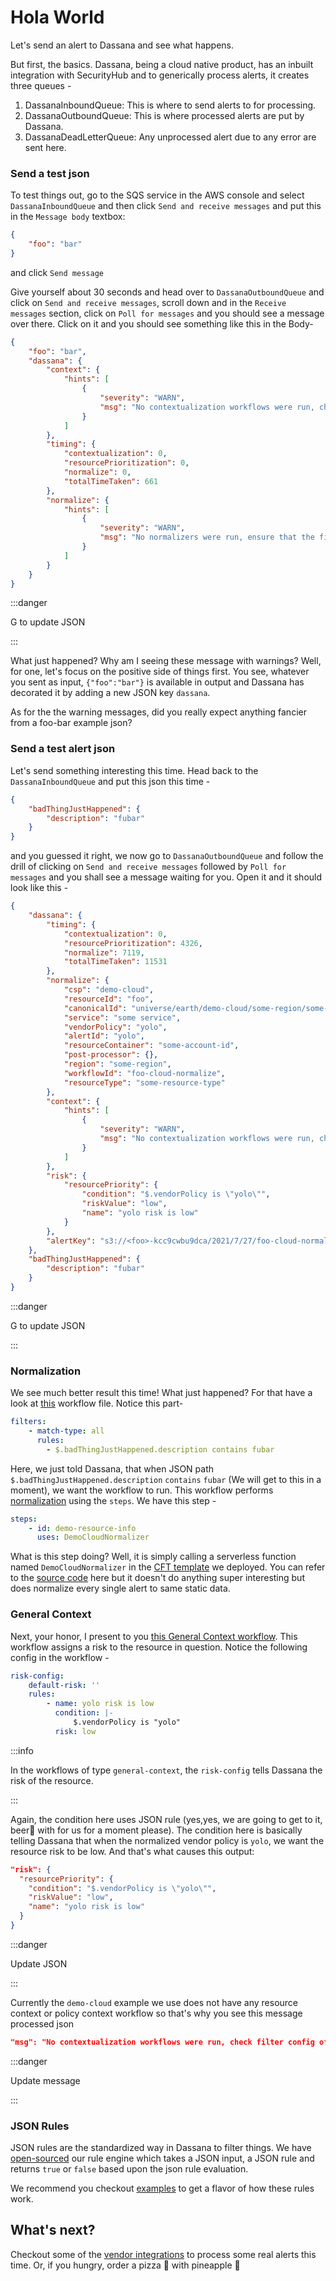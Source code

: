 # Hola World

Let's send an alert to Dassana and see what happens.

But first, the basics. Dassana, being a cloud native product, has an inbuilt integration with SecurityHub and to generically process alerts, it creates three queues -

1. DassanaInboundQueue: This is where to send alerts to for processing.
1. DassanaOutboundQueue: This is where processed alerts are put by Dassana.
1. DassanaDeadLetterQueue: Any unprocessed alert due to any error are sent here.

### Send a test json

To test things out, go to the SQS service in the AWS console and select `DassanaInboundQueue` and then click `Send and receive messages` and put this in the `Message body` textbox:

```json
{
	"foo": "bar"
}
```

and click `Send message`

Give yourself about 30 seconds and head over to `DassanaOutboundQueue` and click on `Send and receive messages`, scroll down and in the `Receive messages` section, click on `Poll for messages` and you should see a message over there. Click on it and you should see something like this in the Body-

```json
{
	"foo": "bar",
	"dassana": {
		"context": {
			"hints": [
				{
					"severity": "WARN",
					"msg": "No contextualization workflows were run, check filter config of the workflow you intended to run"
				}
			]
		},
		"timing": {
			"contextualization": 0,
			"resourcePrioritization": 0,
			"normalize": 0,
			"totalTimeTaken": 661
		},
		"normalize": {
			"hints": [
				{
					"severity": "WARN",
					"msg": "No normalizers were run, ensure that the filter is correctly set in the worklow that you intended ro run"
				}
			]
		}
	}
}
```

:::danger

G to update JSON

:::

What just happened? Why am I seeing these message with warnings?
Well, for one, let's focus on the positive side of things first. You see, whatever you sent as input, `{"foo":"bar"}` is available in output and Dassana has decorated it by adding a new JSON key `dassana`.

As for the the warning messages, did you really expect anything fancier from a foo-bar example json?

### Send a test alert json

Let's send something interesting this time. Head back to the `DassanaInboundQueue` and put this json this time -

```json
{
	"badThingJustHappened": {
		"description": "fubar"
	}
}
```

and you guessed it right, we now go to `DassanaOutboundQueue` and follow the drill of clicking on `Send and receive messages` followed by `Poll for messages` and you shall see a message waiting for you. Open it and it should look like this -

```json
{
	"dassana": {
		"timing": {
			"contextualization": 0,
			"resourcePrioritization": 4326,
			"normalize": 7119,
			"totalTimeTaken": 11531
		},
		"normalize": {
			"csp": "demo-cloud",
			"resourceId": "foo",
			"canonicalId": "universe/earth/demo-cloud/some-region/some-service/foo",
			"service": "some service",
			"vendorPolicy": "yolo",
			"alertId": "yolo",
			"resourceContainer": "some-account-id",
			"post-processor": {},
			"region": "some-region",
			"workflowId": "foo-cloud-normalize",
			"resourceType": "some-resource-type"
		},
		"context": {
			"hints": [
				{
					"severity": "WARN",
					"msg": "No contextualization workflows were run, check filter config of the workflow you intended to run"
				}
			]
		},
		"risk": {
			"resourcePriority": {
				"condition": "$.vendorPolicy is \"yolo\"",
				"riskValue": "low",
				"name": "yolo risk is low"
			}
		},
		"alertKey": "s3://<foo>-kcc9cwbu9dca/2021/7/27/foo-cloud-normalize/yolo"
	},
	"badThingJustHappened": {
		"description": "fubar"
	}
}
```

:::danger

G to update JSON

:::

### Normalization

We see much better result this time! What just happened? For that have a look at [this](https://github.com/dassana-io/dassana/blob/main/content/workflows/vendors/foo-cloud/normalize.yaml) workflow file. Notice this part-

```yaml
filters:
	- match-type: all
      rules:
    	- $.badThingJustHappened.description contains fubar
```

Here, we just told Dassana, that when JSON path `$.badThingJustHappened.description` `contains` `fubar` (We will get to this in a moment), we want the workflow to run. This workflow performs [normalization](../guides/workflow-authoring/normalize) using the `steps`. We have this step -

```yaml
steps:
    - id: demo-resource-info
      uses: DemoCloudNormalizer
```

What is this step doing? Well, it is simply calling a serverless function named `DemoCloudNormalizer` in the [CFT template](https://github.com/dassana-io/dassana/blob/main/content/pkg/template.yaml#L536) we deployed. You can refer to the [source code](https://github.com/dassana-io/dassana/blob/main/content/actions/demo-cloud-normalizer/src/handler.py) here but it doesn't do anything super interesting but does normalize every single alert to same static data.

### General Context

Next, your honor, I present to you [this General Context workflow](https://github.com/dassana-io/dassana/blob/main/content/workflows/csp/demo-cloud/general-context/demo-cloud-service.yaml). This workflow assigns a risk to the resource in question. Notice the following config in the workflow -

```yaml
risk-config:
    default-risk: ''
    rules:
        - name: yolo risk is low
          condition: |-
              $.vendorPolicy is "yolo"
          risk: low
```

:::info

In the workflows of type `general-context`, the `risk-config` tells Dassana the risk of the resource.

:::

Again, the condition here uses JSON rule (yes,yes, we are going to get to it, beer🍺 with for us for a moment please). The condition here is basically telling Dassana that when the normalized vendor policy is `yolo`, we want the resource risk to be low. And that's what causes this output:

```json
"risk": {
  "resourcePriority": {
    "condition": "$.vendorPolicy is \"yolo\"",
    "riskValue": "low",
    "name": "yolo risk is low"
  }
}
```

:::danger

Update JSON

:::

Currently the `demo-cloud` example we use does not have any resource context or policy context workflow so that's why you see this message processed json

```json
"msg": "No contextualization workflows were run, check filter config of the workflow you intended to run"
```

:::danger

Update message

:::

### JSON Rules

JSON rules are the standardized way in Dassana to filter things. We have [open-sourced](https://github.com/dassana-io/rule-engine) our rule engine which takes a JSON input, a JSON rule and returns `true` or `false` based upon the json rule evaluation.

We recommend you checkout [examples](https://github.com/dassana-io/rule-engine/blob/main/README.md#examples) to get a flavor of how these rules work.

## What's next?

Checkout some of the [vendor integrations](../guides/vendor-setup/aws-config/setup.md) to process some real alerts this time. Or, if you hungry, order a pizza 🍕 with pineapple 🍍
